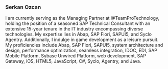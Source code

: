 ### Serkan Ozcan
I am currently serving as the Managing Partner at @TeamProTechnology, holding the position of a seasoned SAP Technical Consultant with an extensive 15-year tenure in the IT industry encompassing diverse technologies. My expertise lies in Abap, SAP Fiori, SAPUI5, and Syclo Agentry. Additionally, I indulge in game development as a leisure pursuit. My proficiencies include Abap, SAP Fiori, SAPUI5, system architecture and design, performance optimization, seamless integration, IDOC, EDI, SAP Mobile Platform, Sybase Unwired Platform, web development, SAP Gateway, iOS, HTML5, JavaScript, C#, Syclo, Agentry, and Java.
